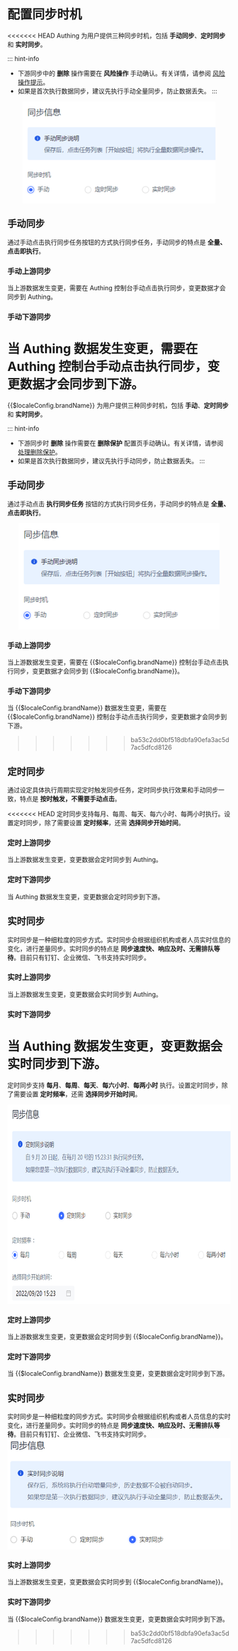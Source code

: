 # 配置同步时机

<LastUpdated/>

<<<<<<< HEAD
Authing 为用户提供三种同步时机，包括 **手动同步**、**定时同步** 和 **实时同步**。

::: hint-info
* 下游同步中的 **删除** 操作需要在 **风险操作** 手动确认。有关详情，请参阅 [风险操作提示](../risky-operation.md)。
* 如果是首次执行数据同步，建议先执行手动全量同步，防止数据丢失。
:::

<img src="../images/sync-mode.png" height=230 style="display:block;margin: 0 auto;">

## 手动同步

通过手动点击执行同步任务按钮的方式执行同步任务，手动同步的特点是 **全量、点击即执行**。

### 手动上游同步

当上游数据发生变更，需要在 Authing 控制台手动点击执行同步，变更数据才会同步到 Authing。

### 手动下游同步

当 Authing 数据发生变更，需要在 Authing 控制台手动点击执行同步，变更数据才会同步到下游。
=======
{{$localeConfig.brandName}} 为用户提供三种同步时机，包括 **手动**、**定时同步** 和 **实时同步**。

::: hint-info
* 下游同步时 **删除** 操作需要在 **删除保护** 配置页手动确认。有关详情，请参阅 [处理删除保护](/guides/sync-new/risky-operation.md)。
* 如果是首次执行数据同步，建议先执行手动同步，防止数据丢失。
:::

## 手动同步

通过手动点击 **执行同步任务** 按钮的方式执行同步任务，手动同步的特点是 **全量、点击即执行**。

<img src="../images/sync-mode.png" height=240 style="display:block;margin: 0 auto;">

### 手动上游同步

当上游数据发生变更，需要在 {{$localeConfig.brandName}} 控制台手动点击执行同步，变更数据才会同步到 {{$localeConfig.brandName}}。

### 手动下游同步

当 {{$localeConfig.brandName}} 数据发生变更，需要在 {{$localeConfig.brandName}} 控制台手动点击执行同步，变更数据才会同步到下游。
>>>>>>> ba53c2dd0bf518dbfa90efa3ac5d7ac5dfcd8126

## 定时同步

通过设定具体执行周期实现定时触发同步任务，定时同步执行效果和手动同步一致，特点是 **按时触发，不需要手动点击**。

<<<<<<< HEAD
定时同步支持每月、每周、每天、每六小时、每两小时执行。设置定时同步，除了需要设置 **定时频率**，还需 **选择同步开始时间**。

### 定时上游同步

当上游数据发生变更，变更数据会定时同步到 Authing。

### 定时下游同步

当 Authing 数据发生变更，变更数据会定时同步到下游。

## 实时同步

实时同步是一种细粒度的同步方式。实时同步会根据组织机构或者人员实时信息的变化，进行差量同步。实时同步的特点是 **同步速度快、响应及时、无需排队等待**。目前只有钉钉、企业微信、飞书支持实时同步。

### 实时上游同步

当上游数据发生变更，变更数据会实时同步到 Authing。

### 实时下游同步
当 Authing 数据发生变更，变更数据会实时同步到下游。
=======
定时同步支持 **每月**、**每周**、**每天**、**每六小时**、**每两小时** 执行。设置定时同步，除了需要设置 **定时频率**，还需 **选择同步开始时间**。

<img src="../images/periodical-sync.png" height=450 style="display:block;margin: 0 auto;">

### 定时上游同步

当上游数据发生变更，变更数据会定时同步到 {{$localeConfig.brandName}}。

### 定时下游同步

当 {{$localeConfig.brandName}} 数据发生变更，变更数据会定时同步到下游。

## 实时同步

实时同步是一种细粒度的同步方式。实时同步会根据组织机构或者人员信息的实时变化，进行差量同步。实时同步的特点是 **同步速度快、响应及时、无需排队等待**。目前只有钉钉、企业微信、飞书支持实时同步。
<img src="../images/realtime-sync.png" height=250 style="display:block;margin: 0 auto;">

### 实时上游同步

当上游数据发生变更，变更数据会实时同步到 {{$localeConfig.brandName}}。

### 实时下游同步
当 {{$localeConfig.brandName}} 数据发生变更，变更数据会实时同步到下游。
>>>>>>> ba53c2dd0bf518dbfa90efa3ac5d7ac5dfcd8126
